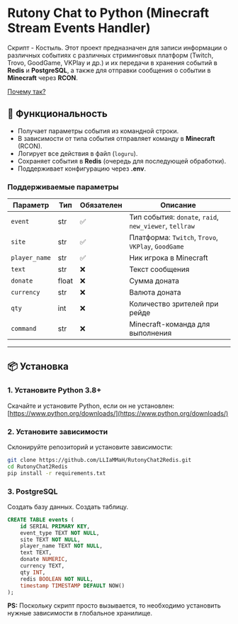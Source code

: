 # Rutony Chat to Python (Minecraft Stream Events Handler)

Скрипт - Костыль. Этот проект предназначен для записи информации о различных событиях с различных стриминговых платформ (Twitch, Trovo, GoodGame, VKPlay и др.) и их передачи в хранения событий в **Redis** и **PostgreSQL**, а также для отправки сообщения о событии в **Minecraft** через **RCON**.  

[Почему так?](./WhyIsThat.md)  


## **📌 Функциональность**
- Получает параметры события из командной строки.
- В зависимости от типа события отправляет команду в **Minecraft** (RCON).
- Логирует все действия в файл (`loguru`).
- Сохраняет события в **Redis** (очередь для последующей обработки).
- Поддерживает конфигурацию через **.env**.

### **Поддерживаемые параметры**
| Параметр | Тип   | Обязателен | Описание |
| --- |-------| --- | --- |
| `event` | str | ✅ | Тип события: `donate`, `raid`, `new_viewer`, `tellraw` |
| `site` | str | ✅ | Платформа: `Twitch`, `Trovo`, `VKPlay`, `GoodGame` |
| `player_name` | str | ✅ | Ник игрока в Minecraft |
| `text` | str | ❌ | Текст сообщения |
| `donate` | float | ❌ | Сумма доната |
| `currency` | str | ❌ | Валюта доната |
| `qty` | int | ❌ | Количество зрителей при рейде |
| `command` | str | ❌ | Minecraft-команда для выполнения |

---

## **📦 Установка**

### **1. Установите Python 3.8+**  
Скачайте и установите Python, если он не установлен:  
[https://www.python.org/downloads/](https://www.python.org/downloads/)

### **2. Установите зависимости**  
Склонируйте репозиторий и установите зависимости:  
```sh
git clone https://github.com/LLIaMMaH/RutonyChat2Redis.git
cd RutonyChat2Redis
pip install -r requirements.txt
```

### **3. PostgreSQL**
Создать базу данных. Создать таблицу.
```sql
CREATE TABLE events (
    id SERIAL PRIMARY KEY,
    event_type TEXT NOT NULL,
    site TEXT NOT NULL,
    player_name TEXT NOT NULL,
    text TEXT,
    donate NUMERIC,
    currency TEXT,
    qty INT,
    redis BOOLEAN NOT NULL,
    timestamp TIMESTAMP DEFAULT NOW()
);
```

**PS:** Поскольку скрипт просто вызывается, то необходимо установить нужные зависимости в глобальное хранилище.